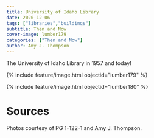 ```yaml
---
title: University of Idaho Library
date: 2020-12-06
tags: ["libraries","buildings"]
subtitle: Then and Now
cover-image: lumber179
categories: ["Then and Now"]
author: Amy J. Thompson
---
```


The University of Idaho Library in 1957 and today!

{% include feature/image.html objectid="lumber179" %}

{% include feature/image.html objectid="lumber180" %}

# Sources

Photos courtesy of PG 1-122-1 and Amy J. Thompson.
